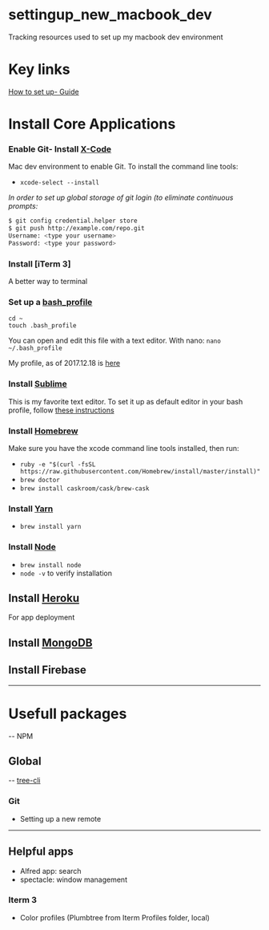 # settingup_new_macbook_dev
Tracking resources used to set up my macbook dev environment

# Key links
[How to set up- Guide](https://alexw.me/2013/10/definitive-guid-to-development-mac-setup/)

# Install Core Applications

### Enable Git- Install [X-Code]() 
Mac dev environment to enable Git.  To install the command line tools:
- `xcode-select --install`

*In order to set up global storage of git login (to eliminate continuous prompts:*
```bash
$ git config credential.helper store
$ git push http://example.com/repo.git
Username: <type your username>
Password: <type your password>
```
### Install [iTerm 3]
A better way to terminal

### Set up a [bash_profile](https://redfinsolutions.com/blog/creating-bashprofile-your-mac)
```
cd ~
touch .bash_profile
```
You can open and edit this file with a text editor.  With nano:
`nano ~/.bash_profile`

My profile, as of 2017.12.18 is [here](https://gist.github.com/NeuTrix/7cf4cddd6ae7c713253acacaeb46209e/edit)

### Install [Sublime](https://www.sublimetext.com/download)
This is my favorite text editor.  To set it up as default editor in your bash profile, follow [these instructions](https://stackoverflow.com/questions/16199581/open-sublime-text-from-terminal-in-macos)

### Install [Homebrew](https://www.howtogeek.com/211541/homebrew-for-os-x-easily-installs-desktop-apps-and-terminal-utilities/)
Make sure you have the xcode command line tools installed, then run:

- `ruby -e "$(curl -fsSL https://raw.githubusercontent.com/Homebrew/install/master/install)"`
- `brew doctor`
- `brew install caskroom/cask/brew-cask`

### Install [Yarn](https://yarnpkg.com/lang/en/docs/install/)
- `brew install yarn`


### Install [Node](http://blog.teamtreehouse.com/install-node-js-npm-mac)
- `brew install node`
- `node -v` to verify installation

## Install [Heroku](https://devcenter.heroku.com/articles/getting-started-with-nodejs#introduction)
For app deployment


## Install [MongoDB](https://treehouse.github.io/installation-guides/mac/mongo-mac.html)

## Install Firebase

-----------

# Usefull packages
-- NPM

## Global
-- [tree-cli](https://www.npmjs.com/package/tree-cli)


### Git
- Setting up a new remote



-------------

## Helpful apps
- Alfred app: search
- spectacle: window management

### Iterm 3
- Color profiles (Plumbtree from Iterm Profiles folder, local) <link>


